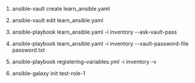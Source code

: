 1. ansible-vault create learn_ansible.yaml
2. ansible-vault edit learn_ansible.yaml
3. ansible-playbook learn_ansible.yaml -i inventory --ask-vault-pass
4. ansible-playbook learn_ansible.yaml -i inventory --vault-password-file password.txt
5. ansible-playbook registering-variables.yml -i inventory  -v

6. ansible-galaxy init test-role-1